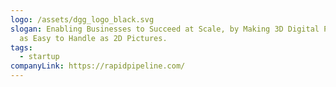 ```yaml
---
logo: /assets/dgg_logo_black.svg
slogan: Enabling Businesses to Succeed at Scale, by Making 3D Digital Products
  as Easy to Handle as 2D Pictures.
tags:
  - startup
companyLink: https://rapidpipeline.com/
---
```

